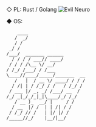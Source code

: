 ◇ PL: Rust / Golang
![Evil Neuro](neuro-sama-ai.gif)

◆ OS:

        ____                        
       /  _/                        
       / /                          
     _/ /                           
    /___/  _______ ______           
      / / / / ___// ____/           
     / / / /\__ \/ __/              
    / /_/ /___/ / /___              
    \____//____/_____/_______  __   
       /   |  / __ \/ ____/ / / /   
      / /| | / /_/ / /   / /_/ /    
     / ___ |/ _, _/ /___/ __  /     
    /_/ _|_/_/_|_|\____/_/ /_/      
       / __ )_  __/ |     / /       
      / __  |/ /  | | /| / /        
     / /_/ // /   | |/ |/ /         
    /_____//_/    |__/|__/          
                                                                  